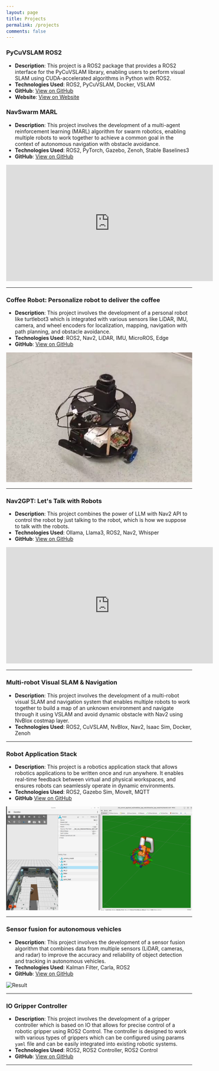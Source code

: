 ```yaml
---
layout: page
title: Projects
permalink: /projects
comments: false
---
```


### PyCuVSLAM ROS2
- **Description**: This project is a ROS2 package that provides a ROS2 interface for the PyCuVSLAM library, enabling users to perform visual SLAM using CUDA-accelerated algorithms in Python with ROS2.
- **Technologies Used**: ROS2, PyCuVSLAM, Docker, VSLAM
- **GitHub**: [View on GitHub](https://github.com/sachinkum0009/pycuvslam-ros2)
- **Website**: [View on Website](https://sachinkum0009.github.io/pycuvslam-ros2/)

### NavSwarm MARL
- **Description**: This project involves the development of a multi-agent reinforcement learning (MARL) algorithm for swarm robotics, enabling multiple robots to work together to achieve a common goal in the context of autonomous navigation with obstacle avoidance.
- **Technologies Used**: ROS2, PyTorch, Gazebo, Zenoh, Stable Baselines3
- **GitHub**: [View on GitHub](https://github.com/sachinkum0009/NavSwarmMARL)

<div style="text-align: center;">
    <iframe width="560" height="315" src="https://www.youtube.com/embed/3Y5rQbk93xQ" frameborder="0" allow="accelerometer; autoplay; clipboard-write; encrypted-media; gyroscope; picture-in-picture" allowfullscreen></iframe>
</div>

---

### Coffee Robot: Personalize robot to deliver the coffee
- **Description**: This project involves the development of a personal robot like turtlebot3 which is integrated with various sensors like LiDAR, IMU, camera, and wheel encoders for localization, mapping, navigation with path planning, and obstacle avoidance.
- **Technologies Used**: ROS2, Nav2, LiDAR, IMU, MicroROS, Edge
- **GitHub**: [View on GitHub](https://github.com/sachinkum0009/Coffee-Robot)

![Coffee Robot](assets/images/cofee_robot.jpeg)

---

### Nav2GPT: Let's Talk with Robots
- **Description**: This project combines the power of LLM with Nav2 API to control the robot by just talking to the robot, which is how we suppose to talk with the robots.
- **Technologies Used**: Ollama, Llama3, ROS2, Nav2, Whisper
- **GitHub**: [View on GitHub](https://github.com/sachinkum0009/nav2gpt)

<div style="text-align: center;">
    <iframe width="560" height="315" src="https://www.youtube.com/embed/pVA29g5DmVY" frameborder="0" allow="accelerometer; autoplay; clipboard-write; encrypted-media; gyroscope; picture-in-picture" allowfullscreen></iframe>
</div>

---

### Multi-robot Visual SLAM & Navigation
- **Description**: This project involves the development of a multi-robot visual SLAM and navigation system that enables multiple robots to work together to build a map of an unknown environment and navigate through it using VSLAM and avoid dynamic obstacle with Nav2 using NvBlox costmap layer.
- **Technologies Used**: ROS2, CuVSLAM, NvBlox, Nav2, Isaac Sim, Docker, Zenoh

---

### Robot Application Stack
- **Description**: This project is a robotics application stack that allows robotics applications to be written once and run anywhere. It enables real-time feedback between virtual and physical workspaces, and ensures robots can seamlessly operate in dynamic environments.
- **Technologies Used**: ROS2, Gazebo Sim, MoveIt, MQTT
- **GitHub** [View on GitHub](https://github.com/ras-ros2/ras_docker)

![Robot Application Stack](assets/images/ras_gazebo_rviz.png)

---

### Sensor fusion for autonomous vehicles
- **Description**: This project involves the development of a sensor fusion algorithm that combines data from multiple sensors (LiDAR, cameras, and radar) to improve the accuracy and reliability of object detection and tracking in autonomous vehicles.
- **Technologies Used**: Kalman Filter, Carla, ROS2
- **GitHub**: [View on GitHub](https://github.com/sachinkum0009/carla-multi-sensor-fusion)

![Result](assets/images/sensor_fusion.gif)

---

### IO Gripper Controller
- **Description**: This project involves the development of a gripper controller which is based on IO that allows for precise control of a robotic gripper using ROS2 Control. The controller is designed to work with various types of grippers which can be configured using params `yaml` file and can be easily integrated into existing robotic systems.
- **Technologies Used**: ROS2, ROS2 Controller, ROS2 Control
- **GitHub**: [View on GitHub](https://github.com/ros-controls/ros2_controllers/pull/1439)

---
